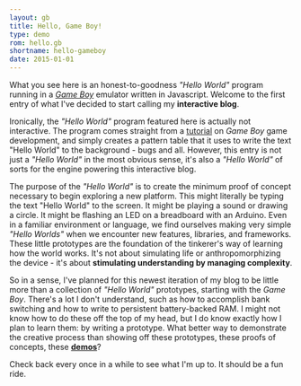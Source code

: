 ```yaml
---
layout: gb
title: Hello, Game Boy!
type: demo
rom: hello.gb
shortname: hello-gameboy
date: 2015-01-01
---
```


What you see here is an honest-to-goodness *"Hello World"* program running in a *[Game Boy][]* emulator written in Javascript. Welcome to the first entry of what I've decided to start calling my **interactive blog**.

Ironically, the *"Hello World"* program featured here is actually not interactive. The program comes straight from a [tutorial][] on *Game Boy* game development, and simply creates a pattern table that it uses to write the text "Hello World" to the background - bugs and all. However, this entry is not just a *"Hello World"* in the most obvious sense, it's also a *"Hello World"* of sorts for the engine powering this interactive blog.

The purpose of the *"Hello World"* is to create the minimum proof of concept necessary to begin exploring a new platform. This might literally be typing the text "Hello World" to the screen. It might be playing a sound or drawing a circle. It might be flashing an LED on a breadboard with an Arduino. Even in a familiar environment or language, we find ourselves making very simple *"Hello Worlds"* when we encounter new features, libraries, and frameworks. These little prototypes are the foundation of the tinkerer's way of learning how the world works. It's not about simulating life or anthropomorphizing the device - it's about **stimulating understanding by managing complexity**.

So in a sense, I've planned for this newest iteration of my blog to be little more than a collection of *"Hello World"* prototypes, starting with the *Game Boy*. There's a lot I don't understand, such as how to accomplish bank switching and how to write to persistent battery-backed RAM. I might not know how to do these off the top of my head, but I do know exactly how I plan to learn them: by writing a prototype. What better way to demonstrate the creative process than showing off these prototypes, these proofs of concepts, these **[demos][]**?

Check back every once in a while to see what I'm up to. It should be a fun ride.



[Game Boy]: https://en.wikipedia.org/wiki/Game_Boy
[demos]: {{site.baseurl}}demos/
[Game Boy Online]: https://github.com/grantgalitz/GameBoy-Online/
[tutorial]: http://gameboy.mongenel.com/asmschool.html
